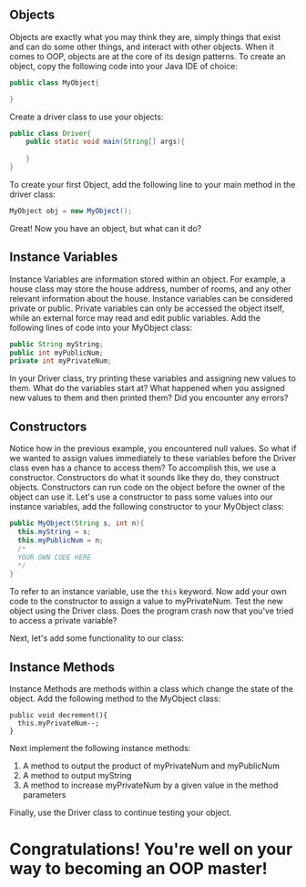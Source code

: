 ## Objects
Objects are exactly what you may think they are, simply things that exist and can do some other things, and interact with other objects.
When it comes to OOP, objects are at the core of its design patterns. To create an object, copy the following code into your Java IDE of choice:

```java
public class MyObject{

}
```

Create a driver class to use your objects:

```java
public class Driver{
    public static void main(String[] args){
    
    }
}
```

To create your first Object, add the following line to your main method in the driver class:

```java
MyObject obj = new MyObject();
```

Great! Now you have an object, but what can it do?

## Instance Variables
Instance Variables are information stored within an object. For example, a house class may store the house address, number of rooms, and any other relevant information about the house.
Instance variables can be considered private or public. Private variables can only be accessed the object itself, while an external force may read and edit public variables.
Add the following lines of code into your MyObject class:

```java
public String myString;
public int myPublicNum;
private int myPrivateNum;
```

In your Driver class, try printing these variables and assigning new values to them. What do the variables start at? What happened when you assigned new values to them and then printed them? Did you encounter any errors?

## Constructors
Notice how in the previous example, you encountered null values. So what if we wanted to assign values immediately to these variables before the Driver class even has a chance to access them?
To accomplish this, we use a constructor. Constructors do what it sounds like they do, they construct objects. Constructors can run code on the object before the owner of the object can use it.
Let's use a constructor to pass some values into our instance variables, add the following constructor to your MyObject class:

```java
public MyObject(String s, int n){
  this.myString = s;
  this.myPublicNum = n;
  /*
  YOUR OWN CODE HERE
  */
}
```

To refer to an instance variable, use the `this` keyword. Now add your own code to the constructor to assign a value to myPrivateNum. Test the new object using the Driver class. Does the program crash now that you've tried to access a private variable?

Next, let's add some functionality to our class:

## Instance Methods

Instance Methods are methods within a class which change the state of the object.
Add the following method to the MyObject class:

```
public void decrement(){
  this.myPrivateNum--;
}
```

Next implement the following instance methods:

1. A method to output the product of myPrivateNum and myPublicNum
2. A method to output myString
3. A method to increase myPrivateNum by a given value in the method parameters

Finally, use the Driver class to continue testing your object.

# Congratulations! You're well on your way to becoming an OOP master!
